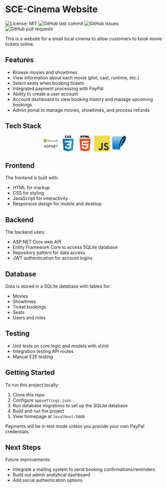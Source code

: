 # SCE-Cinema Website

![License: MIT](https://img.shields.io/badge/License-MIT-yellow.svg)
![GitHub last commit](https://img.shields.io/github/last-commit/TakNud/SCE--Cinema)
![GitHub issues](https://img.shields.io/github/issues/TakNud/SCE--Cinema)
![GitHub pull requests](https://img.shields.io/github/issues-pr/TakNud/SCE--Cinema)

This is a website for a small local cinema to allow customers to book movie tickets online.

## Features

- Browse movies and showtimes
- View information about each movie (plot, cast, runtime, etc.)
- Select seats when booking tickets
- Integrated payment processing with PayPal
- Ability to create a user account
- Account dashboard to view booking history and manage upcoming bookings
- Admin portal to manage movies, showtimes, and process refunds

## Tech Stack

<p align="center">
  <img src="https://raw.githubusercontent.com/github/explore/80688e429a7d4ef2fca1e82350fe8e3517d3494d/topics/aspnet/aspnet.png" alt="ASP.NET" height="50">
  <img src="https://raw.githubusercontent.com/github/explore/80688e429a7d4ef2fca1e82350fe8e3517d3494d/topics/css/css.png" alt="CSS" height="50">
  <img src="https://raw.githubusercontent.com/github/explore/80688e429a7d4ef2fca1e82350fe8e3517d3494d/topics/html/html.png" alt="HTML" height="50">
  <img src="https://raw.githubusercontent.com/github/explore/80688e429a7d4ef2fca1e82350fe8e3517d3494d/topics/javascript/javascript.png" alt="Javascript" height="50">
  <img src="https://raw.githubusercontent.com/github/explore/2d218e3aa252dc90eef269b34eeec1fbd15dc07e/topics/sqlite/sqlite.png" alt="SQLite" height="50">
</p>

## Frontend

The frontend is built with:

- HTML for markup
- CSS for styling
- JavaScript for interactivity
- Responsive design for mobile and desktop

## Backend

The backend uses:

- ASP.NET Core web API
- Entity Framework Core to access SQLite database
- Repository pattern for data access
- JWT authentication for account logins

## Database

Data is stored in a SQLite database with tables for:

- Movies
- Showtimes
- Ticket bookings
- Seats
- Users and roles

## Testing

- Unit tests on core logic and models with xUnit
- Integration testing API routes
- Manual E2E testing

## Getting Started

To run this project locally:

1. Clone this repo
2. Configure `appsettings.json`
3. Run database migrations to set up the SQLite database
4. Build and run the project
5. View homepage at `localhost:5000`

Payments will be in test mode unless you provide your own PayPal credentials.

## Next Steps

Future improvements:

- Integrate a mailing system to send booking confirmations/reminders
- Build out admin analytical dashboard
- Add social authentication options


